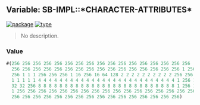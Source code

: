 ## Variable: SB-IMPL::\*CHARACTER-ATTRIBUTES\*
[![package](https://img.shields.io/badge/Package-SB--IMPL-5f9ea0.svg?style=social&colorA=999999)](../) [![type](https://img.shields.io/badge/Type-Variable-5f9ea0.svg?style=social&colorA=999999)](../#variable) 

> No description.

### Value
```cl
#(256 256 256 256 256 256 256 256 256 256 256 256 256 256 256 256 256
  256 256 256 256 256 256 256 256 256 256 256 256 256 256 256 256 1 256
  256 1 1 1 256 256 256 1 16 256 16 64 128 2 2 2 2 2 2 2 2 2 2 256 256
  1 1 1 1 1 4 4 4 4 4 4 4 4 4 4 4 4 4 4 4 4 4 4 4 4 4 4 4 4 4 4 1 256 1
  32 32 256 8 8 8 8 8 8 8 8 8 8 8 8 8 8 8 8 8 8 8 8 8 8 8 8 8 8 1 256 1
  1 256 256 256 256 256 256 256 256 256 256 256 256 256 256 256 256 256
  256 256 256 256 256 256 256 256 256 256 256 256 256 256 256 256)
```
